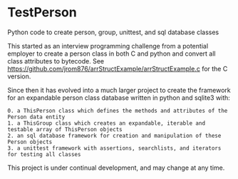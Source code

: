 # TestPerson
Python code to create person, group, unittest, and sql database classes

This started as an interview programming challenge from a potential employer 
to create a person class in both C and python and convert all class attributes to bytecode. 
See https://github.com/jrom876/arrStructExample/arrStructExample.c for the C version.

Since then it has evolved into a much larger project to create the framework for an expandable 
person class database written in python and sqlite3 with:
    
    0. a ThisPerson class which defines the methods and attributes of the Person data entity
    1. a ThisGroup class which creates an expandable, iterable and testable array of ThisPerson objects
    2. an sql database framework for creation and manipulation of these Person objects
    3. a unittest framework with assertions, searchlists, and iterators for testing all classes
    
This project is under continual development, and may change at any time.

